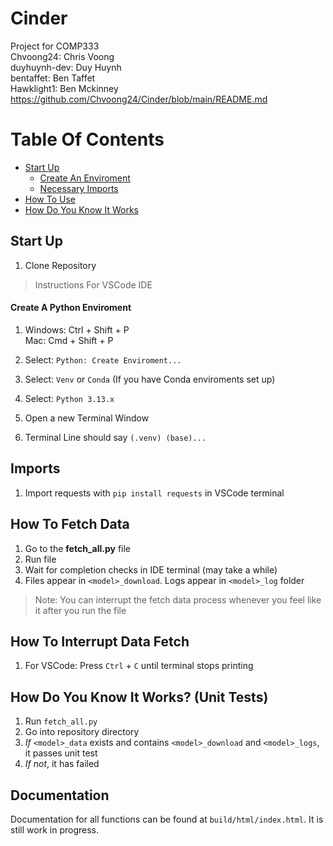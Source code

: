 # Cinder
Project for COMP333  
Chvoong24: Chris Voong  
duyhuynh-dev: Duy Huynh  
bentaffet: Ben Taffet  
Hawklight1: Ben Mckinney 
https://github.com/Chvoong24/Cinder/blob/main/README.md


# Table Of Contents
- [Start Up](#start-up)
    - [Create An Enviroment](#create-a-python-enviroment)
    - [Necessary Imports](#imports)
- [How To Use](#how-to-fetch-data)
- [How Do You Know It Works](#how-do-you-know-it-works-unit-tests)

## Start Up
1. Clone Repository 
> Instructions For VSCode IDE
#### Create A Python Enviroment
1. Windows: Ctrl + Shift + P  
   Mac: Cmd + Shift + P  

0. Select: ``Python: Create Enviroment...``
0. Select: ``Venv`` or ``Conda`` (If you have Conda enviroments set up)
0. Select: ``Python 3.13.x``
0. Open a new Terminal Window
0. Terminal Line should say ``(.venv) (base)...``

## Imports
1. Import requests with ``pip install requests`` in VSCode terminal


## How To Fetch Data
1. Go to the **fetch_all.py** file
2. Run file
3. Wait for completion checks in IDE terminal (may take a while)
4. Files appear in ```<model>_download```. Logs appear in ```<model>_log``` folder

>Note: You can interrupt the fetch data process whenever you feel like it after you run the file

## How To Interrupt Data Fetch
1. For VSCode: Press ```Ctrl``` + ``` C ``` until terminal stops printing

## How Do You Know It Works? (Unit Tests)
1. Run ```fetch_all.py```
0. Go into repository directory
0. *If* ```<model>_data``` exists and contains ```<model>_download``` and ```<model>_logs```, it passes unit test
0. *If not*, it has failed

## Documentation
Documentation for all functions can be found at ```build/html/index.html```. It is still work in progress.
